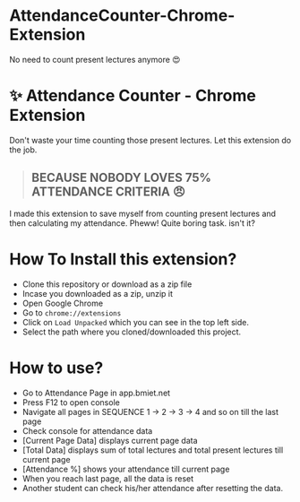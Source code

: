 # AttendanceCounter-Chrome-Extension
No need to count present lectures anymore 😍

# :sparkles: Attendance Counter - Chrome Extension

Don't waste your time counting those present lectures. Let this extension do the job.<br/>

> ## BECAUSE NOBODY LOVES 75% ATTENDANCE CRITERIA 😠

I made this extension to save myself from counting present lectures and then calculating my attendance. Pheww! Quite boring task. isn't it?

# How To Install this extension?
- Clone this repository or download as a zip file
- Incase you downloaded as a zip, unzip it
- Open Google Chrome
- Go to `chrome://extensions`
- Click on `Load Unpacked` which you can see in the top left side.
- Select the path where you cloned/downloaded this project.

# How to use?
- Go to Attendance Page in app.bmiet.net
- Press F12 to open console
- Navigate all pages in SEQUENCE 1 -> 2 -> 3 -> 4 and so on till the last page
- Check console for attendance data
- [Current Page Data] displays current page data
- [Total Data] displays sum of total lectures and total present lectures till current page
- [Attendance %] shows your attendance till current page
- When you reach last page, all the data is reset
- Another student can check his/her attendance after resetting the data.
